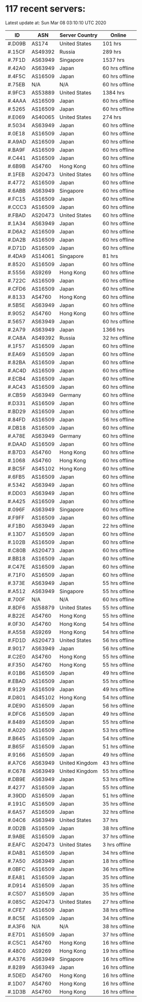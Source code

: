 # 117 recent servers:

Latest update at: Sun Mar 08 03:10:10 UTC 2020

| ID | ASN | Server Country | Online |
| -- | --- | -------------- | ------ |
| #.D09B | AS174 | United States | 101 hrs |
| #.15CF | AS49392 | Russia | 289 hrs |
| #.7F1D | AS63949 | Singapore | 1537 hrs |
| #.42A0 | AS63949 | Japan | 60 hrs offline |
| #.4F5C | AS16509 | Japan | 60 hrs offline |
| #.75EB | N/A | N/A | 60 hrs offline |
| #.9FC3 | AS53889 | United States | 1384 hrs |
| #.4AAA | AS16509 | Japan | 60 hrs offline |
| #.5265 | AS16509 | Japan | 60 hrs offline |
| #.E069 | AS40065 | United States | 274 hrs |
| #.5034 | AS63949 | Japan | 60 hrs offline |
| #.0E18 | AS16509 | Japan | 60 hrs offline |
| #.A9AD | AS16509 | Japan | 60 hrs offline |
| #.BA9F | AS16509 | Japan | 60 hrs offline |
| #.C441 | AS16509 | Japan | 60 hrs offline |
| #.6B9B | AS4760 | Hong Kong | 60 hrs offline |
| #.1FEB | AS20473 | United States | 60 hrs offline |
| #.4772 | AS16509 | Japan | 60 hrs offline |
| #.6ABB | AS63949 | Singapore | 60 hrs offline |
| #.FC15 | AS16509 | Japan | 60 hrs offline |
| #.CCC3 | AS16509 | Japan | 60 hrs offline |
| #.FBAD | AS20473 | United States | 60 hrs offline |
| #.1A34 | AS63949 | Japan | 60 hrs offline |
| #.D6A2 | AS16509 | Japan | 60 hrs offline |
| #.DA2B | AS16509 | Japan | 60 hrs offline |
| #.D71D | AS16509 | Japan | 60 hrs offline |
| #.4DA9 | AS14061 | Singapore | 81 hrs |
| #.8520 | AS16509 | Japan | 60 hrs offline |
| #.5556 | AS9269 | Hong Kong | 60 hrs offline |
| #.722C | AS16509 | Japan | 60 hrs offline |
| #.CFD6 | AS16509 | Japan | 60 hrs offline |
| #.8133 | AS4760 | Hong Kong | 60 hrs offline |
| #.5B5E | AS63949 | Japan | 60 hrs offline |
| #.9052 | AS4760 | Hong Kong | 60 hrs offline |
| #.5657 | AS63949 | Japan | 60 hrs offline |
| #.2A79 | AS63949 | Japan | 1366 hrs |
| #.CA8A | AS49392 | Russia | 32 hrs offline |
| #.1F57 | AS16509 | Japan | 60 hrs offline |
| #.EA69 | AS16509 | Japan | 60 hrs offline |
| #.82BA | AS16509 | Japan | 60 hrs offline |
| #.AC4D | AS16509 | Japan | 60 hrs offline |
| #.ECB4 | AS16509 | Japan | 60 hrs offline |
| #.AC43 | AS16509 | Japan | 60 hrs offline |
| #.CB59 | AS63949 | Germany | 60 hrs offline |
| #.D331 | AS16509 | Japan | 60 hrs offline |
| #.BD29 | AS16509 | Japan | 60 hrs offline |
| #.84FD | AS16509 | Japan | 56 hrs offline |
| #.DB18 | AS16509 | Japan | 60 hrs offline |
| #.A78E | AS63949 | Germany | 60 hrs offline |
| #.DAAD | AS16509 | Japan | 60 hrs offline |
| #.B7D3 | AS4760 | Hong Kong | 60 hrs offline |
| #.1068 | AS4760 | Hong Kong | 60 hrs offline |
| #.BC5F | AS45102 | Hong Kong | 60 hrs offline |
| #.6FB5 | AS16509 | Japan | 60 hrs offline |
| #.5342 | AS63949 | Japan | 60 hrs offline |
| #.DD03 | AS63949 | Japan | 60 hrs offline |
| #.A425 | AS16509 | Japan | 60 hrs offline |
| #.096F | AS63949 | Singapore | 60 hrs offline |
| #.F9FF | AS16509 | Japan | 60 hrs offline |
| #.F1B0 | AS63949 | Japan | 22 hrs offline |
| #.13D7 | AS16509 | Japan | 60 hrs offline |
| #.102B | AS16509 | Japan | 60 hrs offline |
| #.C80B | AS20473 | Japan | 60 hrs offline |
| #.BB18 | AS16509 | Japan | 60 hrs offline |
| #.C47E | AS16509 | Japan | 60 hrs offline |
| #.71F0 | AS16509 | Japan | 60 hrs offline |
| #.373E | AS63949 | Japan | 55 hrs offline |
| #.A512 | AS63949 | Singapore | 55 hrs offline |
| #.700F | N/A | N/A | 60 hrs offline |
| #.8DF6 | AS58879 | United States | 55 hrs offline |
| #.B22E | AS4760 | Hong Kong | 55 hrs offline |
| #.0F30 | AS4760 | Hong Kong | 54 hrs offline |
| #.A558 | AS9269 | Hong Kong | 54 hrs offline |
| #.FD1D | AS20473 | United States | 56 hrs offline |
| #.9017 | AS63949 | Japan | 56 hrs offline |
| #.C2E0 | AS4760 | Hong Kong | 55 hrs offline |
| #.F350 | AS4760 | Hong Kong | 55 hrs offline |
| #.01B6 | AS16509 | Japan | 49 hrs offline |
| #.EBAD | AS16509 | Japan | 55 hrs offline |
| #.9129 | AS16509 | Japan | 49 hrs offline |
| #.D801 | AS45102 | Hong Kong | 54 hrs offline |
| #.DE90 | AS16509 | Japan | 56 hrs offline |
| #.DFC6 | AS16509 | Japan | 49 hrs offline |
| #.8489 | AS16509 | Japan | 55 hrs offline |
| #.A020 | AS16509 | Japan | 53 hrs offline |
| #.B645 | AS16509 | Japan | 54 hrs offline |
| #.B65F | AS16509 | Japan | 51 hrs offline |
| #.9166 | AS16509 | Japan | 49 hrs offline |
| #.A7C6 | AS63949 | United Kingdom | 43 hrs offline |
| #.C678 | AS63949 | United Kingdom | 55 hrs offline |
| #.DB9E | AS63949 | Japan | 53 hrs offline |
| #.4277 | AS16509 | Japan | 55 hrs offline |
| #.39DD | AS16509 | Japan | 51 hrs offline |
| #.191C | AS16509 | Japan | 35 hrs offline |
| #.6A57 | AS16509 | Japan | 32 hrs offline |
| #.04C6 | AS63949 | United States | 37 hrs |
| #.0D2B | AS16509 | Japan | 38 hrs offline |
| #.9ABE | AS16509 | Japan | 37 hrs offline |
| #.EAFC | AS20473 | United States | 3 hrs offline |
| #.DAB1 | AS16509 | Japan | 34 hrs offline |
| #.7A50 | AS63949 | Japan | 18 hrs offline |
| #.0BFC | AS16509 | Japan | 36 hrs offline |
| #.EA81 | AS16509 | Japan | 35 hrs offline |
| #.D914 | AS16509 | Japan | 35 hrs offline |
| #.C5D7 | AS16509 | Japan | 35 hrs offline |
| #.085C | AS20473 | United States | 27 hrs offline |
| #.CFE7 | AS16509 | Japan | 38 hrs offline |
| #.8C5E | AS16509 | Japan | 34 hrs offline |
| #.A3F6 | N/A | N/A | 38 hrs offline |
| #.E7D1 | AS16509 | Japan | 37 hrs offline |
| #.C5C1 | AS4760 | Hong Kong | 16 hrs offline |
| #.48C0 | AS9269 | Hong Kong | 19 hrs offline |
| #.A376 | AS63949 | Singapore | 16 hrs offline |
| #.8289 | AS63949 | Japan | 16 hrs offline |
| #.5DED | AS4760 | Hong Kong | 16 hrs offline |
| #.1D07 | AS4760 | Hong Kong | 16 hrs offline |
| #.1D3B | AS4760 | Hong Kong | 16 hrs offline |

